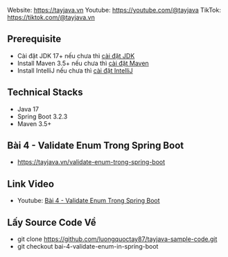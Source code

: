 Website: https://tayjava.vn
Youtube: https://youtube.com/@tayjava 
TikTok: https://tiktok.com/@tayjava.vn 

## Prerequisite
- Cài đặt JDK 17+ nếu chưa thì [cài đặt JDK](https://tayjava.vn/cai-dat-jdk-tren-macos-window-linux-ubuntu/)
- Install Maven 3.5+ nếu chưa thì [cài đặt Maven](https://tayjava.vn/cai-dat-maven-tren-macos-window-linux-ubuntu/)
- Install IntelliJ nếu chưa thì [cài đặt IntelliJ](https://tayjava.vn/cai-dat-intellij-tren-macos-va-window/)

## Technical Stacks
- Java 17
- Spring Boot 3.2.3
- Maven 3.5+


## Bài 4 - Validate Enum Trong Spring Boot
 - https://tayjava.vn/validate-enum-trong-spring-boot

## Link Video
- Youtube: [Bài 4 - Validate Enum Trong Spring Boot](https://youtu.be/T2NhaoIsbkA)

## Lấy Source Code Về
- git clone https://github.com/luongquoctay87/tayjava-sample-code.git
- git checkout bai-4-validate-enum-in-spring-boot
